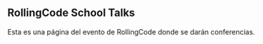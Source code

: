 ## RollingCode School Talks

Esta es una página del evento de RollingCode donde se darán conferencias.